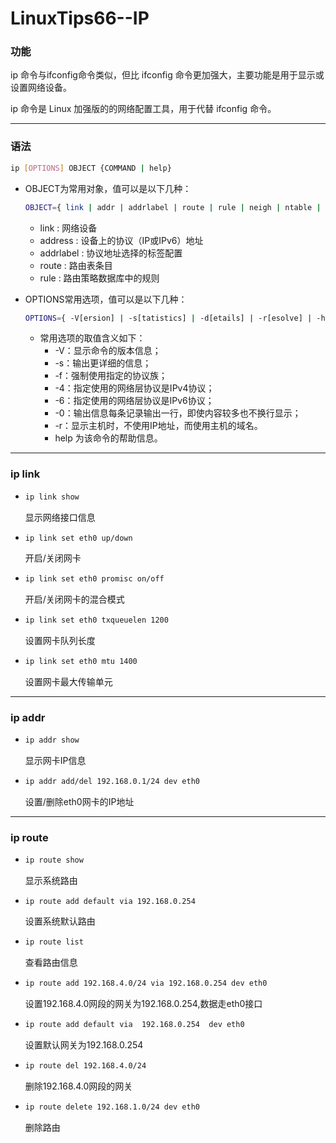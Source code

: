 # LinuxTips66--IP

### 功能

ip 命令与ifconfig命令类似，但比 ifconfig 命令更加强大，主要功能是用于显示或设置网络设备。

ip 命令是 Linux 加强版的的网络配置工具，用于代替 ifconfig 命令。

---

### 语法

```bash
ip [OPTIONS] OBJECT {COMMAND | help}
```

+ OBJECT为常用对象，值可以是以下几种：

  ```bash
  OBJECT={ link | addr | addrlabel | route | rule | neigh | ntable | tunnel | maddr | mroute | mrule | monitor | xfrm | token }
  ```
  + link : 网络设备
  + address : 设备上的协议（IP或IPv6）地址
  + addrlabel : 协议地址选择的标签配置
  + route : 路由表条目
  + rule : 路由策略数据库中的规则

+ OPTIONS常用选项，值可以是以下几种：

  ```bash
  OPTIONS={ -V[ersion] | -s[tatistics] | -d[etails] | -r[esolve] | -h[uman-readable] | -iec | -f[amily] { inet | inet6 | ipx | dnet | link } | -o[neline] | -t[imestamp] | -b[atch] [filename] | -rc[vbuf] [size] }
  ```

  + 常用选项的取值含义如下：
    + -V：显示命令的版本信息；
    + -s：输出更详细的信息；
    + -f：强制使用指定的协议族；
    + -4：指定使用的网络层协议是IPv4协议；
    + -6：指定使用的网络层协议是IPv6协议；
    + -0：输出信息每条记录输出一行，即使内容较多也不换行显示；
    + -r：显示主机时，不使用IP地址，而使用主机的域名。
    + help 为该命令的帮助信息。

---

### ip link

+ ```bash
  ip link show
  ```

  显示网络接口信息

+ ```bash
  ip link set eth0 up/down
  ```

  开启/关闭网卡

+ ```bash
  ip link set eth0 promisc on/off
  ```

  开启/关闭网卡的混合模式

+ ```bash
  ip link set eth0 txqueuelen 1200
  ```

  设置网卡队列长度

+ ```bash
  ip link set eth0 mtu 1400
  ```

  设置网卡最大传输单元

---

### ip addr

+ ```bash
  ip addr show
  ```

  显示网卡IP信息

+ ```bash
  ip addr add/del 192.168.0.1/24 dev eth0 
  ```

  设置/删除eth0网卡的IP地址

---

### ip route

+ ```bash
  ip route show
  ```

  显示系统路由

+ ```设置系统默认路由
  ip route add default via 192.168.0.254
  ```

  设置系统默认路由

+ ```bash
  ip route list
  ```

  查看路由信息

+ ```bash
  ip route add 192.168.4.0/24 via 192.168.0.254 dev eth0
  ```

  设置192.168.4.0网段的网关为192.168.0.254,数据走eth0接口

+ ```bash
  ip route add default via  192.168.0.254  dev eth0
  ```

  设置默认网关为192.168.0.254

+ ```bash
  ip route del 192.168.4.0/24
  ```

  删除192.168.4.0网段的网关

+ ```bash
  ip route delete 192.168.1.0/24 dev eth0 
  ```

  删除路由





